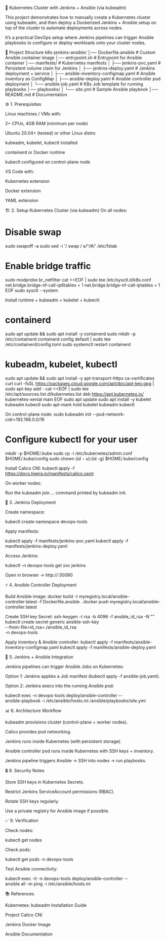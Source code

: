 🚀 Kubernetes Cluster with Jenkins + Ansible (via kubeadm)



This project demonstrates how to manually create a Kubernetes cluster using kubeadm, and then deploy a Dockerized Jenkins + Ansible setup on top of the cluster to automate deployments across nodes.


It’s a practical DevOps setup where Jenkins pipelines can trigger Ansible playbooks to configure or deploy workloads onto your cluster nodes.


📌 Project Structure
k8s-jenkins-ansible/
│── Dockerfile.ansible              # Custom Ansible container image
│── entrypoint.sh                   # Entrypoint for Ansible container
│── manifests/                      # Kubernetes manifests
│   ├── jenkins-pvc.yaml            # Persistent volume claim for Jenkins
│   ├── jenkins-deploy.yaml         # Jenkins deployment + service
│   ├── ansible-inventory-configmap.yaml  # Ansible inventory as ConfigMap
│   ├── ansible-deploy.yaml         # Ansible controller pod deployment
│   └── ansible-job.yaml            # K8s Job template for running playbooks
│── playbooks/
│   └── site.yml                    # Sample Ansible playbook
│── README.md                       # Documentation


⚙️ 1. Prerequisites

Linux machines / VMs with:

2+ CPUs, 4GB RAM (minimum per node)

Ubuntu 20.04+ (tested) or other Linux distro

kubeadm, kubelet, kubectl installed

containerd or Docker runtime

kubectl configured on control-plane node

VS Code with:

Kubernetes extension

Docker extension

YAML extension

🏗️ 2. Setup Kubernetes Cluster (via kubeadm)
On all nodes:
# Disable swap
sudo swapoff -a
sudo sed -i '/ swap / s/^/#/' /etc/fstab

# Enable bridge traffic
sudo modprobe br_netfilter
cat <<EOF | sudo tee /etc/sysctl.d/k8s.conf
net.bridge.bridge-nf-call-ip6tables = 1
net.bridge.bridge-nf-call-iptables  = 1
EOF
sudo sysctl --system


Install runtime + kubeadm + kubelet + kubectl:
# containerd
sudo apt update && sudo apt install -y containerd
sudo mkdir -p /etc/containerd
containerd config default | sudo tee /etc/containerd/config.toml
sudo systemctl restart containerd


# kubeadm, kubelet, kubectl
sudo apt update && sudo apt install -y apt-transport-https ca-certificates curl
curl -fsSL https://packages.cloud.google.com/apt/doc/apt-key.gpg | sudo apt-key add -
cat <<EOF | sudo tee /etc/apt/sources.list.d/kubernetes.list
deb https://apt.kubernetes.io/ kubernetes-xenial main
EOF
sudo apt update
sudo apt install -y kubelet kubeadm kubectl
sudo apt-mark hold kubelet kubeadm kubectl


On control-plane node:
sudo kubeadm init --pod-network-cidr=192.168.0.0/16

# Configure kubectl for your user
mkdir -p $HOME/.kube
sudo cp -i /etc/kubernetes/admin.conf $HOME/.kube/config
sudo chown $(id -u):$(id -g) $HOME/.kube/config

Install Calico CNI:
kubectl apply -f https://docs.tigera.io/manifests/calico.yaml

On worker nodes:

Run the kubeadm join ... command printed by kubeadm init.



🐳 3. Jenkins Deployment

Create namespace:

kubectl create namespace devops-tools


Apply manifests:

kubectl apply -f manifests/jenkins-pvc.yaml
kubectl apply -f manifests/jenkins-deploy.yaml


Access Jenkins:

kubectl -n devops-tools get svc jenkins


Open in browser → http://<nodeIP>:30080



⚡ 4. Ansible Controller Deployment

Build Ansible image:
docker build -t myregistry.local/ansible-controller:latest -f Dockerfile.ansible .
docker push myregistry.local/ansible-controller:latest

Create SSH key Secret:
ssh-keygen -t rsa -b 4096 -f ansible_id_rsa -N ""
kubectl create secret generic ansible-ssh-key \
  --from-file=id_rsa=./ansible_id_rsa \
  -n devops-tools

Apply inventory & Ansible controller:
kubectl apply -f manifests/ansible-inventory-configmap.yaml
kubectl apply -f manifests/ansible-deploy.yaml



🔄 5. Jenkins + Ansible Integration

Jenkins pipelines can trigger Ansible Jobs on Kubernetes:

Option 1: Jenkins applies a Job manifest (kubectl apply -f ansible-job.yaml).

Option 2: Jenkins execs into the running Ansible pod:

kubectl exec -n devops-tools deploy/ansible-controller -- \
  ansible-playbook -i /etc/ansible/hosts.ini /ansible/playbooks/site.yml

📊 6. Architecture Workflow

kubeadm provisions cluster (control-plane + worker nodes).

Calico provides pod networking.

Jenkins runs inside Kubernetes (with persistent storage).

Ansible controller pod runs inside Kubernetes with SSH keys + inventory.

Jenkins pipeline triggers Ansible → SSH into nodes → run playbooks.

🔒 8. Security Notes

Store SSH keys in Kubernetes Secrets.

Restrict Jenkins ServiceAccount permissions (RBAC).

Rotate SSH keys regularly.

Use a private registry for Ansible image if possible.

✅ 9. Verification

Check nodes:

kubectl get nodes


Check pods:

kubectl get pods -n devops-tools


Test Ansible connectivity:

kubectl exec -it -n devops-tools deploy/ansible-controller -- \
  ansible all -m ping -i /etc/ansible/hosts.ini

📚 References

Kubernetes: kubeadm Installation Guide

Project Calico CNI

Jenkins Docker Image

Ansible Documentation
